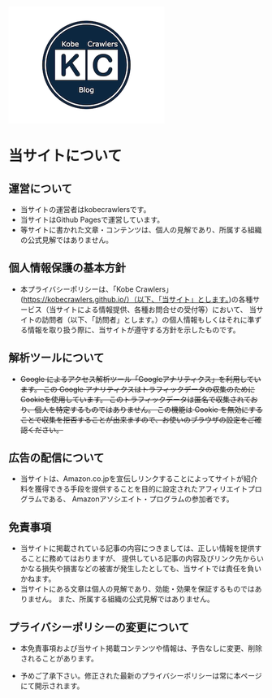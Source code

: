[![ホーム](/logo.002.png "Kobe Crawlers")](/)

# 当サイトについて

## 運営について
- 当サイトの運営者はkobecrawlersです。
- 当サイトはGithub Pagesで運営しています。
- 等サイトに書かれた文章・コンテンツは、個人の見解であり、所属する組織の公式見解ではありません。

## 個人情報保護の基本方針
- 本プライバシーポリシーは、「Kobe Crawlers」(https://kobecrawlers.github.io/）（以下、「当サイト」とします。)の各種サービス（当サイトによる情報提供、各種お問合せの受付等）において、 当サイトの訪問者（以下、「訪問者」とします。）の個人情報もしくはそれに準ずる情報を取り扱う際に、当サイトが遵守する方針を示したものです。

## 解析ツールについて
- <s>Google によるアクセス解析ツール「Googleアナリティクス」を利用しています。 この Google アナリティクスはトラフィックデータの収集のためにCookieを使用しています。 このトラフィックデータは匿名で収集されており、個人を特定するものではありません。 この機能は Cookie を無効にすることで収集を拒否することが出来ますので、お使いのブラウザの設定をご確認ください。</s>

## 広告の配信について
- 当サイトは、Amazon.co.jpを宣伝しリンクすることによってサイトが紹介料を獲得できる手段を提供することを目的に設定されたアフィリエイトプログラムである、 Amazonアソシエイト・プログラムの参加者です。

## 免責事項
- 当サイトに掲載されている記事の内容につきましては、正しい情報を提供することに務めてはおりますが、 提供している記事の内容及びリンク先からいかなる損失や損害などの被害が発生したとしても、当サイトでは責任を負いかねます。
- 当サイトにある文章は個人の見解であり、効能・効果を保証するものではありません。 また、所属する組織の公式見解ではありません。

## プライバシーポリシーの変更について
- 本免責事項および当サイト掲載コンテンツや情報は、予告なしに変更、削除されることがあります。

- 予めご了承下さい。修正された最新のプライバシーポリシーは常に本ページにて開示されます。